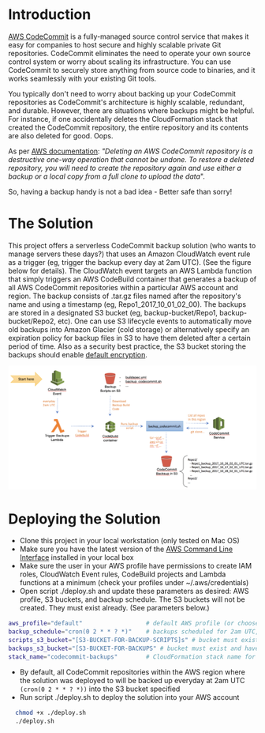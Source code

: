 # Introduction

[AWS CodeCommit](https://aws.amazon.com/codecommit/) is a fully-managed source control service that makes it easy for companies to host secure and highly scalable private Git repositories. CodeCommit eliminates the need to operate your own source control system or worry about scaling its infrastructure. You can use CodeCommit to securely store anything from source code to binaries, and it works seamlessly with your existing Git tools.

You typically don't need to worry about backing up your CodeCommit repositories as CodeCommit's architecture is highly scalable, redundant, and durable. However, there are situations where backups might be helpful. For instance, if one accidentally deletes the CloudFormation stack that created the CodeCommit repository, the entire repository and its contents
are also deleted for good. Oops. 

As per [AWS documentation](https://aws.amazon.com/codecommit/faqs/): _"Deleting an AWS CodeCommit repository is a destructive one-way operation that cannot be undone. To restore a deleted repository, you will need to create the repository again and use either a backup or a local copy from a full clone to upload the data_". 

So, having a backup handy is not a bad idea - Better safe than sorry!

# The Solution

This project offers a serverless CodeCommit backup solution (who wants to manage servers these days?) that uses an Amazon CloudWatch event rule as a trigger (eg, trigger the backup every day at 2am UTC). (See the figure below for details). The CloudWatch event targets an AWS Lambda function that simply triggers an AWS CodeBuild container that generates a backup of all AWS CodeCommit repositories within a particular AWS account and region. The backup consists of .tar.gz files named after the repository's name and using a timestamp (eg, Repo1_2017_10_01_02_00). The backups are stored in a designated S3 bucket (eg, backup-bucket/Repo1, backup-bucket/Repo2, etc). One can use S3 lifecycle events to automatically move old backups into Amazon Glacier (cold storage) or alternatively specify an expiration policy for backup files in S3 to have them deleted after a certain period of time. Also
as a security best practice, the S3 bucket storing the backups should enable [default encryption](https://aws.amazon.com/blogs/aws/new-amazon-s3-encryption-security-features/).

![approach-overview](codecommit_backup_approach.png)

# Deploying the Solution

* Clone this project in your local workstation (only tested on Mac OS)
* Make sure you have the latest version of the [AWS Command Line Interface](http://docs.aws.amazon.com/cli/latest/userguide/installing.html) installed in your local box
* Make sure the user in your AWS profile have permissions to create IAM roles, CloudWatch Event rules, CodeBuild projects and Lambda functions at a minimum (check your profiles under ~/.aws/credentials)
* Open script ./deploy.sh and update these parameters as desired: AWS profile, S3 buckets, and backup schedule. The S3 buckets
will not be created. They must exist already. (See parameters below.)

```bash
aws_profile="default"                  # default AWS profile (or choose another profile)
backup_schedule="cron(0 2 * * ? *)"    # backups scheduled for 2am UTC, everyday
scripts_s3_bucket="[S3-BUCKET-FOR-BACKUP-SCRIPTS]s" # bucket must exist in the SAME region the deployment is taking place
backups_s3_bucket="[S3-BUCKET-FOR-BACKUPS" # bucket must exist and have no policy that disallows PutObject from CodeBuild
stack_name="codecommit-backups"        # CloudFormation stack name for the solution
```

* By default, all CodeCommit repositories within the AWS region where the solution was deployed to will be backed up everyday at 2am UTC `(cron(0 2 * * ? *))` into the S3 bucket specified
* Run script ./deploy.sh to deploy the solution into your AWS account

```bash
  chmod +x ./deploy.sh
  ./deploy.sh
```

